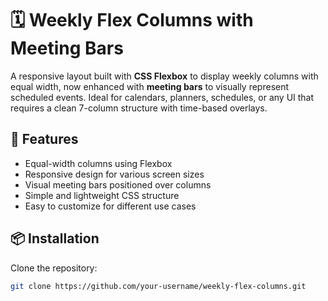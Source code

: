 # 🗓️ Weekly Flex Columns with Meeting Bars

A responsive layout built with **CSS Flexbox** to display weekly columns with equal width, now enhanced with **meeting bars** to visually represent scheduled events. Ideal for calendars, planners, schedules, or any UI that requires a clean 7-column structure with time-based overlays.

## 🚀 Features
- Equal-width columns using Flexbox
- Responsive design for various screen sizes
- Visual meeting bars positioned over columns
- Simple and lightweight CSS structure
- Easy to customize for different use cases

## 📦 Installation
Clone the repository:
```bash
git clone https://github.com/your-username/weekly-flex-columns.git
